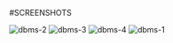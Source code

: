 #SCREENSHOTS

![dbms-2](https://user-images.githubusercontent.com/119628600/205154412-995a7c9c-c832-4384-9676-a7668ab66c66.jpeg)
![dbms-3](https://user-images.githubusercontent.com/119628600/205154436-a9c1326f-9d9f-4c6b-b03f-b9ae0fae6a17.jpeg)
![dbms-4](https://user-images.githubusercontent.com/119628600/205154439-8300e7ad-4a7f-4cf6-beba-a31c638338e2.jpeg)
![dbms-1](https://user-images.githubusercontent.com/119628600/205154442-cdb13ad3-f276-493e-93a3-7a0eff034086.jpeg)
